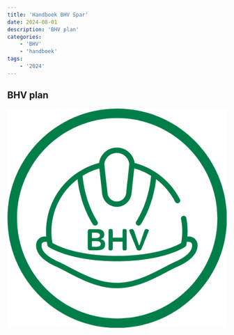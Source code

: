 ```yaml
---
title: 'Handboek BHV Spar'
date: 2024-08-01
description: 'BHV plan'
categories:
    - 'BHV'
    - 'handboek'
tags:
    - '2024'
---
```




## BHV plan
[![Handboek BHV](BHV.png)](pdf/20240801_Handboek_BHV_SPAR.pdf)
